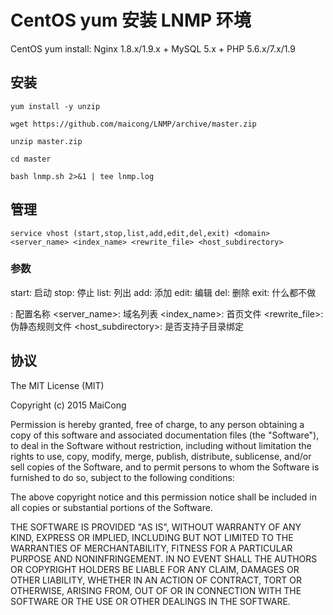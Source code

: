 CentOS yum 安装 LNMP 环境
=======

CentOS yum install: Nginx 1.8.x/1.9.x + MySQL 5.x + PHP 5.6.x/7.x/1.9

## 安装

```
yum install -y unzip

wget https://github.com/maicong/LNMP/archive/master.zip

unzip master.zip

cd master

bash lnmp.sh 2>&1 | tee lnmp.log
```

## 管理

```
service vhost (start,stop,list,add,edit,del,exit) <domain> <server_name> <index_name> <rewrite_file> <host_subdirectory>
```

### 参数

start: 启动
stop: 停止
list: 列出
add: 添加
edit: 编辑
del: 删除
exit: 什么都不做

<domain>: 配置名称
<server_name>: 域名列表
<index_name>: 首页文件
<rewrite_file>: 伪静态规则文件
<host_subdirectory>: 是否支持子目录绑定

## 协议

The MIT License (MIT)

Copyright (c) 2015 MaiCong

Permission is hereby granted, free of charge, to any person obtaining a copy
of this software and associated documentation files (the "Software"), to deal
in the Software without restriction, including without limitation the rights
to use, copy, modify, merge, publish, distribute, sublicense, and/or sell
copies of the Software, and to permit persons to whom the Software is
furnished to do so, subject to the following conditions:

The above copyright notice and this permission notice shall be included in all
copies or substantial portions of the Software.

THE SOFTWARE IS PROVIDED "AS IS", WITHOUT WARRANTY OF ANY KIND, EXPRESS OR
IMPLIED, INCLUDING BUT NOT LIMITED TO THE WARRANTIES OF MERCHANTABILITY,
FITNESS FOR A PARTICULAR PURPOSE AND NONINFRINGEMENT. IN NO EVENT SHALL THE
AUTHORS OR COPYRIGHT HOLDERS BE LIABLE FOR ANY CLAIM, DAMAGES OR OTHER
LIABILITY, WHETHER IN AN ACTION OF CONTRACT, TORT OR OTHERWISE, ARISING FROM,
OUT OF OR IN CONNECTION WITH THE SOFTWARE OR THE USE OR OTHER DEALINGS IN THE
SOFTWARE.